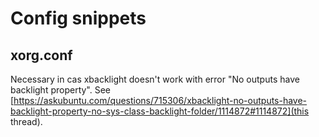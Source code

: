 # Config snippets

## xorg.conf

Necessary in cas xbacklight doesn't work with error "No outputs have backlight property".
See [https://askubuntu.com/questions/715306/xbacklight-no-outputs-have-backlight-property-no-sys-class-backlight-folder/1114872#1114872](this thread).
